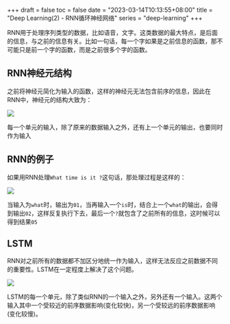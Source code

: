 +++
draft = false
toc = false
date = "2023-03-14T10:13:55+08:00"
title = "Deep Learning(2) - RNN循环神经网络"
series = "deep-learning"
+++

RNN用于处理序列类型的数据，比如语音，文字。这类数据的最大特点，是后面的信息，与之前的信息有关。比如一句话，每一个字如果是之前信息的函数，那不可能只是前一个字的函数，而是之前很多个字的函数。

## RNN神经元结构

之前将神经元简化为输入的函数，这样的神经元无法包含前序的信息，因此在RNN中，神经元的结构大致为：

![](/images/dl/rnn-cell.gif)

每一个单元的输入，除了原来的数据输入之外，还有上一个单元的输出，也要同时作为输入

## RNN的例子

如果用RNN处理`What time is it ?`这句话，那处理过程是这样的：

![](/images/dl/rnn-what-time-is-it.gif)

当输入为`what`时，输出为`01`，当再输入一个`is`时，结合上一个`what`的输出，会得到输出`02`，这样反复执行下去，最后一个`?`就包含了之前所有的信息，这时候可以得到结果`05`

## LSTM

RNN对之前所有的数据都不加区分地统一作为输入，这样无法反应之前数据不同的重要性。LSTM在一定程度上解决了这个问题。

![](/images/dl/RNN-vs-LSTM.png)

LSTM的每一个单元，除了类似RNN的一个输入之外，另外还有一个输入。这两个输入其中一个受较近的前序数据影响(变化较快)，另一个受较远的前序数据影响(变化较慢)。
